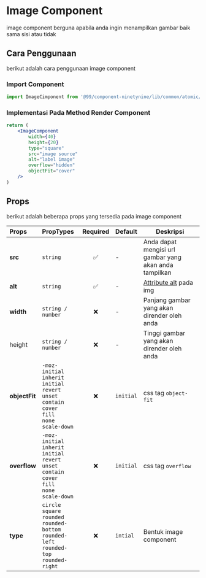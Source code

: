 # Image Component

image component berguna apabila anda ingin menampilkan gambar baik sama sisi atau tidak

## Cara Penggunaan
berikut adalah cara penggunaan image component

### Import Component

```jsx
import ImageCimponent from '@99/component-ninetynine/lib/common/atomic/image/image.component';
```

### Implementasi Pada Method Render Component
```jsx
return (
    <ImageComponent
        width={40}
        height={20}
        type="square"
        src="image source"
        alt="label image"
        overflow="hidden"
        objectFit="cover"
    />
)
```

## Props
berikut adalah beberapa props yang tersedia pada image component

| Props | PropTypes | Required | Default | Deskripsi |
|:-------|:-----------|:---------:|-----------|-----------|
|**src**|```string```| ✅|-|Anda dapat mengisi url gambar yang akan anda tampilkan|
|**alt**|`string`| ✅|-|[Attribute alt](https://developer.mozilla.org/en-US/docs/Web/HTML/Element/img) pada img|
|**width**|`string / number`| ❌|-| Panjang gambar yang akan dirender oleh anda|
|height|`string / number`| ❌|-| Tinggi gambar yang akan dirender oleh anda|
|**objectFit**|`-moz-initial` <br> `inherit` <br> `initial` <br> `revert` <br> `unset` <br> `contain` <br> `cover` <br> `fill` <br> `none` <br> `scale-down`| ❌|`initial`| css tag `object-fit`|
|**overflow**|`-moz-initial` <br> `inherit` <br> `initial` <br> `revert` <br> `unset` <br> `contain` <br> `cover` <br> `fill` <br> `none` <br> `scale-down`| ❌|`initial`| css tag `overflow`|
|**type**|`circle` <br> `square` <br> `rounded` <br> `rounded-bottom` <br> `rounded-left` <br> `rounded-top` <br> `rounded-right`| ❌|`intial`| Bentuk image component|
